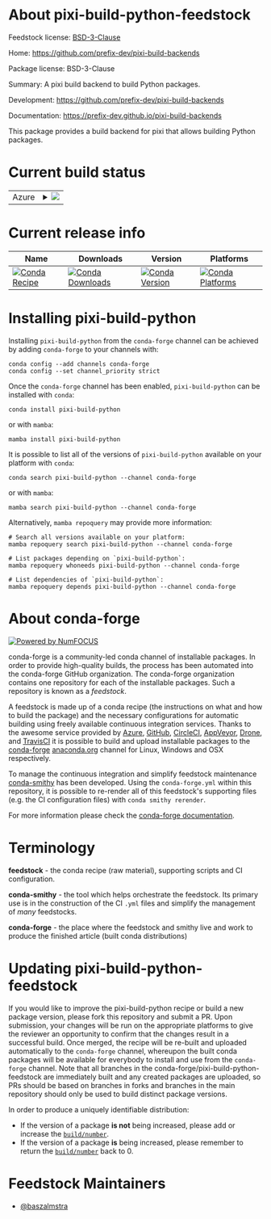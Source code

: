 About pixi-build-python-feedstock
=================================

Feedstock license: [BSD-3-Clause](https://github.com/conda-forge/pixi-build-python-feedstock/blob/main/LICENSE.txt)

Home: https://github.com/prefix-dev/pixi-build-backends

Package license: BSD-3-Clause

Summary: A pixi build backend to build Python packages.

Development: https://github.com/prefix-dev/pixi-build-backends

Documentation: https://prefix-dev.github.io/pixi-build-backends

This package provides a build backend for pixi that allows building Python packages.

Current build status
====================


<table>
    
  <tr>
    <td>Azure</td>
    <td>
      <details>
        <summary>
          <a href="https://dev.azure.com/conda-forge/feedstock-builds/_build/latest?definitionId=26244&branchName=main">
            <img src="https://dev.azure.com/conda-forge/feedstock-builds/_apis/build/status/pixi-build-python-feedstock?branchName=main">
          </a>
        </summary>
        <table>
          <thead><tr><th>Variant</th><th>Status</th></tr></thead>
          <tbody><tr>
              <td>linux_64</td>
              <td>
                <a href="https://dev.azure.com/conda-forge/feedstock-builds/_build/latest?definitionId=26244&branchName=main">
                  <img src="https://dev.azure.com/conda-forge/feedstock-builds/_apis/build/status/pixi-build-python-feedstock?branchName=main&jobName=linux&configuration=linux%20linux_64_" alt="variant">
                </a>
              </td>
            </tr><tr>
              <td>linux_aarch64</td>
              <td>
                <a href="https://dev.azure.com/conda-forge/feedstock-builds/_build/latest?definitionId=26244&branchName=main">
                  <img src="https://dev.azure.com/conda-forge/feedstock-builds/_apis/build/status/pixi-build-python-feedstock?branchName=main&jobName=linux&configuration=linux%20linux_aarch64_" alt="variant">
                </a>
              </td>
            </tr><tr>
              <td>linux_ppc64le</td>
              <td>
                <a href="https://dev.azure.com/conda-forge/feedstock-builds/_build/latest?definitionId=26244&branchName=main">
                  <img src="https://dev.azure.com/conda-forge/feedstock-builds/_apis/build/status/pixi-build-python-feedstock?branchName=main&jobName=linux&configuration=linux%20linux_ppc64le_" alt="variant">
                </a>
              </td>
            </tr><tr>
              <td>osx_64</td>
              <td>
                <a href="https://dev.azure.com/conda-forge/feedstock-builds/_build/latest?definitionId=26244&branchName=main">
                  <img src="https://dev.azure.com/conda-forge/feedstock-builds/_apis/build/status/pixi-build-python-feedstock?branchName=main&jobName=osx&configuration=osx%20osx_64_" alt="variant">
                </a>
              </td>
            </tr><tr>
              <td>osx_arm64</td>
              <td>
                <a href="https://dev.azure.com/conda-forge/feedstock-builds/_build/latest?definitionId=26244&branchName=main">
                  <img src="https://dev.azure.com/conda-forge/feedstock-builds/_apis/build/status/pixi-build-python-feedstock?branchName=main&jobName=osx&configuration=osx%20osx_arm64_" alt="variant">
                </a>
              </td>
            </tr><tr>
              <td>win_64</td>
              <td>
                <a href="https://dev.azure.com/conda-forge/feedstock-builds/_build/latest?definitionId=26244&branchName=main">
                  <img src="https://dev.azure.com/conda-forge/feedstock-builds/_apis/build/status/pixi-build-python-feedstock?branchName=main&jobName=win&configuration=win%20win_64_" alt="variant">
                </a>
              </td>
            </tr>
          </tbody>
        </table>
      </details>
    </td>
  </tr>
</table>

Current release info
====================

| Name | Downloads | Version | Platforms |
| --- | --- | --- | --- |
| [![Conda Recipe](https://img.shields.io/badge/recipe-pixi--build--python-green.svg)](https://anaconda.org/conda-forge/pixi-build-python) | [![Conda Downloads](https://img.shields.io/conda/dn/conda-forge/pixi-build-python.svg)](https://anaconda.org/conda-forge/pixi-build-python) | [![Conda Version](https://img.shields.io/conda/vn/conda-forge/pixi-build-python.svg)](https://anaconda.org/conda-forge/pixi-build-python) | [![Conda Platforms](https://img.shields.io/conda/pn/conda-forge/pixi-build-python.svg)](https://anaconda.org/conda-forge/pixi-build-python) |

Installing pixi-build-python
============================

Installing `pixi-build-python` from the `conda-forge` channel can be achieved by adding `conda-forge` to your channels with:

```
conda config --add channels conda-forge
conda config --set channel_priority strict
```

Once the `conda-forge` channel has been enabled, `pixi-build-python` can be installed with `conda`:

```
conda install pixi-build-python
```

or with `mamba`:

```
mamba install pixi-build-python
```

It is possible to list all of the versions of `pixi-build-python` available on your platform with `conda`:

```
conda search pixi-build-python --channel conda-forge
```

or with `mamba`:

```
mamba search pixi-build-python --channel conda-forge
```

Alternatively, `mamba repoquery` may provide more information:

```
# Search all versions available on your platform:
mamba repoquery search pixi-build-python --channel conda-forge

# List packages depending on `pixi-build-python`:
mamba repoquery whoneeds pixi-build-python --channel conda-forge

# List dependencies of `pixi-build-python`:
mamba repoquery depends pixi-build-python --channel conda-forge
```


About conda-forge
=================

[![Powered by
NumFOCUS](https://img.shields.io/badge/powered%20by-NumFOCUS-orange.svg?style=flat&colorA=E1523D&colorB=007D8A)](https://numfocus.org)

conda-forge is a community-led conda channel of installable packages.
In order to provide high-quality builds, the process has been automated into the
conda-forge GitHub organization. The conda-forge organization contains one repository
for each of the installable packages. Such a repository is known as a *feedstock*.

A feedstock is made up of a conda recipe (the instructions on what and how to build
the package) and the necessary configurations for automatic building using freely
available continuous integration services. Thanks to the awesome service provided by
[Azure](https://azure.microsoft.com/en-us/services/devops/), [GitHub](https://github.com/),
[CircleCI](https://circleci.com/), [AppVeyor](https://www.appveyor.com/),
[Drone](https://cloud.drone.io/welcome), and [TravisCI](https://travis-ci.com/)
it is possible to build and upload installable packages to the
[conda-forge](https://anaconda.org/conda-forge) [anaconda.org](https://anaconda.org/)
channel for Linux, Windows and OSX respectively.

To manage the continuous integration and simplify feedstock maintenance
[conda-smithy](https://github.com/conda-forge/conda-smithy) has been developed.
Using the ``conda-forge.yml`` within this repository, it is possible to re-render all of
this feedstock's supporting files (e.g. the CI configuration files) with ``conda smithy rerender``.

For more information please check the [conda-forge documentation](https://conda-forge.org/docs/).

Terminology
===========

**feedstock** - the conda recipe (raw material), supporting scripts and CI configuration.

**conda-smithy** - the tool which helps orchestrate the feedstock.
                   Its primary use is in the construction of the CI ``.yml`` files
                   and simplify the management of *many* feedstocks.

**conda-forge** - the place where the feedstock and smithy live and work to
                  produce the finished article (built conda distributions)


Updating pixi-build-python-feedstock
====================================

If you would like to improve the pixi-build-python recipe or build a new
package version, please fork this repository and submit a PR. Upon submission,
your changes will be run on the appropriate platforms to give the reviewer an
opportunity to confirm that the changes result in a successful build. Once
merged, the recipe will be re-built and uploaded automatically to the
`conda-forge` channel, whereupon the built conda packages will be available for
everybody to install and use from the `conda-forge` channel.
Note that all branches in the conda-forge/pixi-build-python-feedstock are
immediately built and any created packages are uploaded, so PRs should be based
on branches in forks and branches in the main repository should only be used to
build distinct package versions.

In order to produce a uniquely identifiable distribution:
 * If the version of a package **is not** being increased, please add or increase
   the [``build/number``](https://docs.conda.io/projects/conda-build/en/latest/resources/define-metadata.html#build-number-and-string).
 * If the version of a package **is** being increased, please remember to return
   the [``build/number``](https://docs.conda.io/projects/conda-build/en/latest/resources/define-metadata.html#build-number-and-string)
   back to 0.

Feedstock Maintainers
=====================

* [@baszalmstra](https://github.com/baszalmstra/)

